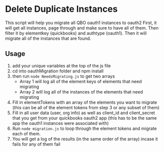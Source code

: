 # Delete Duplicate Instances
This script will help you migrate all QBO oauth1 instances to oauth2
First, it will get all instances, page through and make sure to have all of them. Then
filter it by elementkey (quickbooks) and authtype (oauth1). Then it will migrate all of the instances
that are found.

## Usage
1. add your unique variables at the top of the js file
2. cd into oauthMigration folder and npm install
3. then run `node NeedsMigrating.js` to get two arrays
    * Array 1 will log all of the element keys of elements that need migrating
    * Array 2 will log all of the instances of the elements that need migrating
4. Fill in elementTokens with an array of the elements you want to migrate (this can be all of the element tokens from step 3 or any subset of them)
5. Fill in all user data (user, org info) as well as client_id and client_secret that you get from your quickbooks oauth2 app (this has to be the same app the oauth1 instances were associated with)
6. Run `node migration.js` to loop through the element tokens and migrate each of them.
7. You will get a log of the results (in the same order of the array) incase it fails for any of them fail
